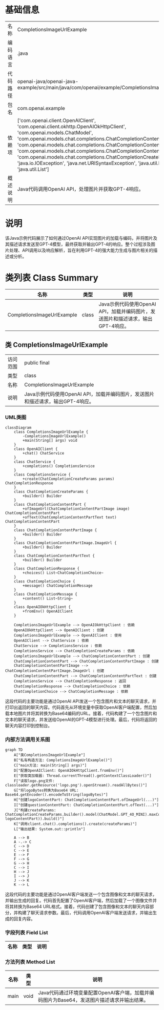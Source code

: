 # 基础信息

|      |      |
|------|------|
| 名称 | CompletionsImageUrlExample |
| 编码语言 | .java |
| 代码路径 | openai-java/openai-java-example/src/main/java/com/openai/example/CompletionsImageUrlExample.java |
| 包名 | com.openai.example |
| 依赖项 | ['com.openai.client.OpenAIClient', 'com.openai.client.okhttp.OpenAIOkHttpClient', 'com.openai.models.ChatModel', 'com.openai.models.chat.completions.ChatCompletionContentPart', 'com.openai.models.chat.completions.ChatCompletionContentPartImage', 'com.openai.models.chat.completions.ChatCompletionContentPartText', 'com.openai.models.chat.completions.ChatCompletionCreateParams', 'java.io.IOException', 'java.net.URISyntaxException', 'java.util.Base64', 'java.util.List'] |
| 概述说明 | Java代码调用OpenAI API，处理图片并获取GPT-4响应。 |

# 说明

该Java示例代码展示了如何通过OpenAI API实现图片的加载与编码，并将图片及其描述请求发送至GPT-4模型，最终获取并输出GPT-4的响应。整个过程涉及图片处理、API调用以及响应解析，旨在利用GPT-4的强大能力生成与图片相关的描述或分析。

# 类列表 Class Summary

| 名称   | 类型  | 说明 |
|-------|------|-------------|
| CompletionsImageUrlExample | class | Java示例代码使用OpenAI API，加载并编码图片，发送图片和描述请求，输出GPT-4响应。 |



## 类 CompletionsImageUrlExample

|      |      |
|------|------|
| 访问范围 | public final |
| 类型 | class |
| 名称 | CompletionsImageUrlExample |
| 说明 | Java示例代码使用OpenAI API，加载并编码图片，发送图片和描述请求，输出GPT-4响应。 |


### UML类图

```mermaid
classDiagram
    class CompletionsImageUrlExample {
        -CompletionsImageUrlExample()
        +main(String[] args) void
    }
    class OpenAIClient {
        +chat() ChatService
    }
    class ChatService {
        +completions() CompletionsService
    }
    class CompletionsService {
        +create(ChatCompletionCreateParams params) ChatCompletionResponse
    }
    class ChatCompletionCreateParams {
        +builder() Builder
    }
    class ChatCompletionContentPart {
        +ofImageUrl(ChatCompletionContentPartImage image) ChatCompletionContentPart
        +ofText(ChatCompletionContentPartText text) ChatCompletionContentPart
    }
    class ChatCompletionContentPartImage {
        +builder() Builder
    }
    class ChatCompletionContentPartImage.ImageUrl {
        +builder() Builder
    }
    class ChatCompletionContentPartText {
        +builder() Builder
    }
    class ChatCompletionResponse {
        +choices() List~ChatCompletionChoice~
    }
    class ChatCompletionChoice {
        +message() ChatCompletionMessage
    }
    class ChatCompletionMessage {
        +content() List~String~
    }
    class OpenAIOkHttpClient {
        +fromEnv() OpenAIClient
    }

    CompletionsImageUrlExample --> OpenAIOkHttpClient : 依赖
    OpenAIOkHttpClient --> OpenAIClient : 创建
    CompletionsImageUrlExample --> OpenAIClient : 使用
    OpenAIClient --> ChatService : 依赖
    ChatService --> CompletionsService : 依赖
    CompletionsService --> ChatCompletionCreateParams : 依赖
    CompletionsImageUrlExample --> ChatCompletionContentPart : 创建
    ChatCompletionContentPart --> ChatCompletionContentPartImage : 创建
    ChatCompletionContentPartImage --> ChatCompletionContentPartImage.ImageUrl : 创建
    ChatCompletionContentPart --> ChatCompletionContentPartText : 创建
    CompletionsService --> ChatCompletionResponse : 返回
    ChatCompletionResponse --> ChatCompletionChoice : 依赖
    ChatCompletionChoice --> ChatCompletionMessage : 依赖
```

这段代码的主要功能是通过OpenAI API发送一个包含图片和文本的聊天请求，并打印出返回的聊天内容。代码首先从环境变量中获取OpenAI客户端配置，然后加载本地图片并将其转换为Base64编码的URL。接着，代码构建了一个包含图片和文本的聊天请求，并发送给OpenAI的GPT-4模型进行处理。最后，代码将返回的聊天内容打印到控制台。


### 内部方法调用关系图

```mermaid
graph TD
    A["类CompletionsImageUrlExample"]
    B["私有构造方法: CompletionsImageUrlExample()"]
    C["main方法: main(String[] args)"]
    D["配置OpenAIClient: OpenAIOkHttpClient.fromEnv()"]
    E["获取类加载器: Thread.currentThread().getContextClassLoader()"]
    F["读取logo.png文件: classloader.getResource('logo.png').openStream().readAllBytes()"]
    G["将logoBytes转换为Base64 URL: Base64.getEncoder().encodeToString(logoBytes)"]
    H["创建logoContentPart: ChatCompletionContentPart.ofImageUrl(...)"]
    I["创建questionContentPart: ChatCompletionContentPart.ofText(...)"]
    J["构建createParams: ChatCompletionCreateParams.builder().model(ChatModel.GPT_4O_MINI).maxCompletionTokens(2048).addUserMessageOfArrayOfContentParts(List.of(questionContentPart, logoContentPart)).build()"]
    K["调用client.chat().completions().create(createParams)"]
    L["输出结果: System.out::println"]

    A --> B
    A -.-> C
    C --> D
    C --> E
    E --> F
    F --> G
    G --> H
    C --> I
    H --> J
    I --> J
    J --> K
    K --> L
```

这段代码的主要功能是通过OpenAI客户端发送一个包含图像和文本的聊天请求，并输出生成的回复。代码首先配置了OpenAI客户端，然后加载了一个图像文件并将其转换为Base64 URL格式。接着，代码创建了包含图像和文本的聊天内容部分，并构建了聊天请求参数。最后，代码调用OpenAI客户端发送请求，并输出生成的回复内容。

### 字段列表 Field List

| 名称  | 类型  | 说明 |
|-------|-------|------|

### 方法列表 Method List

| 名称  | 类型  | 说明 |
|-------|-------|------|
| main | void | Java代码通过环境变量配置OpenAI客户端，加载并编码图片为Base64，发送图片描述请求并输出结果。 |




